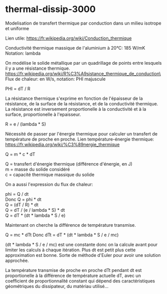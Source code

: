 # thermal-dissip-3000
Modelisation de transfert thermique par conduction dans un milieu isotrope et uniforme

Lien utile: https://fr.wikipedia.org/wiki/Conduction_thermique

Conductivité thermique massique de l'aluminium à 20°C: 185 W/mK\
Notation: lambda

On modélise le solide métallique par un quadrillage de points entre lesquels il y a une résistance thermique.\
https://fr.wikipedia.org/wiki/R%C3%A9sistance_thermique_de_conduction\
Flux de chaleur: en W/s, notation: PHI majuscule

PHI = dT / R

La résistance thermique s'exprime en fonction de l'épaisseur de la résistance, de la surface de la résistance, et de la conductivité thermique. La résistance est inversement proportionelle à la conductivité et à la surface, proportionelle à l'epaisseur.

R = e / (lambda * S)

Nécessité de passer par l'énergie thermique pour calculer un transfert de température de proche en proche. Lien température-énergie thermique: https://fr.wikipedia.org/wiki/%C3%89nergie_thermique

Q = m * c * dT

Q = transfert d'énergie thermique (différence d'énergie, en J)\
m = masse du solide considéré\
c = capacité thermique massique du solide

On a aussi l'expression du flux de chaleur:

phi = Q / dt\
Donc Q = phi * dt\
Q = (dT / R) * dt\
Q = dT / (e / lambda * S) * dt\
Q = dT * (dt * lambda * S / e)

Maintenant on cherche la différence de température transmise.

Q = mc * dTt
Donc dTt = dT * (dt * lambda * S / e / mc)

(dt * lambda * S / e / mc) est une constante donc on la calcule avant pour limiter les calculs à chaque itération. Plus dt est petit plus cette approximation est bonne.
Sorte de méthode d'Euler pour avoir une solution approchée.

La température transmise de proche en proche dTt pendant dt est proportionelle à la différence de température actuelle dT, avec un coefficient de proportionnalité constant qui dépend des
caractéristiques géométriques du dissipateur, du matériau utilisé...
